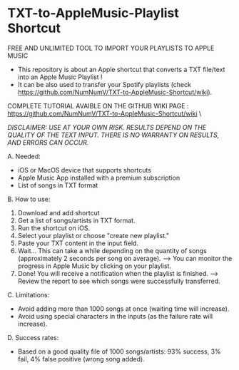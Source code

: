 # TXT-to-AppleMusic-Playlist Shortcut

FREE AND UNLIMITED TOOL TO IMPORT YOUR PLAYLISTS TO APPLE MUSIC

-   This repository is about an Apple shortcut that converts a TXT file/text into an Apple Music Playlist !
-   It can be also used to transfer your Spotify playlists (check https://github.com/NumNumV/TXT-to-AppleMusic-Shortcut/wiki).

COMPLETE TUTORIAL AVAIBLE ON THE GITHUB WIKI PAGE : https://github.com/NumNumV/TXT-to-AppleMusic-Shortcut/wiki \


_DISCLAIMER: USE AT YOUR OWN RISK. RESULTS DEPEND ON THE QUALITY OF THE TEXT INPUT. THERE IS NO WARRANTY ON RESULTS, AND ERRORS CAN OCCUR._

A. Needed:
  - iOS or MacOS device that supports shortcuts
  - Apple Music App installed with a premium subscription
  - List of songs in TXT format
    
B. How to use:
  1. Download and add shortcut
  2. Get a list of songs/artists in TXT format.
  3. Run the shortcut on iOS.
  4. Select your playlist or choose "create new playlist."
  5. Paste your TXT content in the input field.
  6. Wait... This can take a while depending on the quantity of songs (approximately 2 seconds per song on average).
      --> You can monitor the progress in Apple Music by clicking on your playlist.
  7. Done! You will receive a notification when the playlist is finished.
      --> Review the report to see which songs were successfully transferred.
     
C. Limitations:
  - Avoid adding more than 1000 songs at once (waiting time will increase).
  - Avoid using special characters in the inputs (as the failure rate will increase).
    
D. Success rates:
  - Based on a good quality file of 1000 songs/artists: 93% success, 3% fail, 4% false positive (wrong song added).
